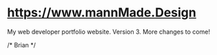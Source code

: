 # https://www.mannMade.Design
My web developer portfolio website. Version 3. More changes to come!

/* Brian */
